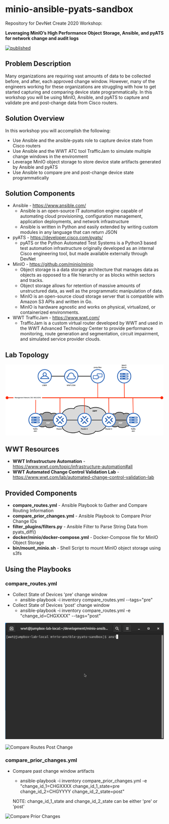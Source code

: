 # minio-ansible-pyats-sandbox

Repository for DevNet Create 2020 Workshop:

**Leveraging MinIO’s High Performance Object Storage, Ansible, and pyATS for network change and audit logs**

[![published](https://static.production.devnetcloud.com/codeexchange/assets/images/devnet-published.svg)](https://developer.cisco.com/codeexchange/github/repo/nsthompson/minio-ansible-pyats-sandbox)

## Problem Description

Many organizations are requiring vast amounts of data to be collected before, and after, each approved change window.  However, many of the engineers working for these organizations are struggling with how to get started capturing and comparing device state programmatically. In this workshop you will be using MinIO, Ansible, and pyATS to capture and validate pre and post-change data from Cisco routers.

## Solution Overview

In this workshop you will accomplish the following:

* Use Ansible and the ansible-pyats role to capture device state from Cisco routers
* Use Ansible and the WWT ATC tool TrafficJam to simulate multiple change windows in the environment
* Leverage MinIO object storage to store device state artifacts generated by Ansible and pyATS
* Use Ansible to compare pre and post-change device state programmatically

## Solution Components

* Ansible - <https://www.ansible.com/>
  * Ansible is an open-source IT automation engine capable of automating cloud provisioning, configuration management, application deployments, and network infrastructure
  * Ansible is written in Python and easily extended by writing custom modules in any language that can return JSON
* pyATS - <https://developer.cisco.com/pyats/>
  * pyATS or the Python Automated Test Systems is a Python3 based test automation infrastructure originally developed as an internal Cisco engineering tool, but made available externally through DevNet
* MinIO - <https://github.com/minio/minio>
  * Object storage is a data storage architecture that manages data as objects as opposed to a file hierarchy or as blocks within sectors and tracks.
  * Object storage allows for retention of massive amounts of unstructured data, as well as the programmatic manipulation of data.
  * MinIO is an open-source cloud storage server that is compatible with Amazon S3 APIs and written in Go.
  * MinIO is hardware agnostic and works on physical, virtualized, or containerized environments.
* WWT TrafficJam - <https://www.wwt.com/>
  * TrafficJam is a custom virtual router developed by WWT and used in the WWT Advanced Technology Center to provide performance monitoring, route generation and segmentation, circuit impairment, and simulated service provider clouds.

## Lab Topology

![Lab Topology](./documentation/images/LabTopology.png)

## WWT Resources

* **WWT Infrastructure Automation** - <https://www.wwt.com/topic/infrastructure-automation#all>
* **WWT Automated Change Control Validation Lab** - <https://www.wwt.com/lab/automated-change-control-validation-lab>

## Provided Components

* **compare_routes.yml** - Ansible Playbook to Gather and Compare Routing Information
* **compare_prior_changes.yml** - Ansible Playbook to Compare Prior Change IDs
* **filter_plugins/filters.py** - Ansible Filter to Parse String Data from pyats_diff()
* **docker/minio/docker-compose.yml** - Docker-Compose file for MinIO Object Storage
* **bin/mount_minio.sh** - Shell Script to mount MinIO object storage using s3fs

## Using the Playbooks

### compare_routes.yml

* Collect State of Devices 'pre' change window
  * ansible-playbook -i inventory compare_routes.yml --tags="pre"
* Collect State of Devices 'post' change window
  * ansible-playbook -i inventory compare_routes.yml -e "change_id=CHGXXXX" --tags="post"

![Compare Routes](./documentation/images/compare_routes.gif)

![Compare Routes Post Change](./documentation/images/post_change.gif)

### compare_prior_changes.yml

* Compare past change window artifacts
  * ansible-playbook -i inventory compare_prior_changes.yml -e "change_id_1=CHGXXXX change_id_1_state=pre change_id_2=CHGYYYY change_id_2_state=post"

  NOTE: change_id_1_state and change_id_2_state can be either 'pre' or 'post'

![Compare Prior Changes](./documentation/images/compare_past_changes.gif)
